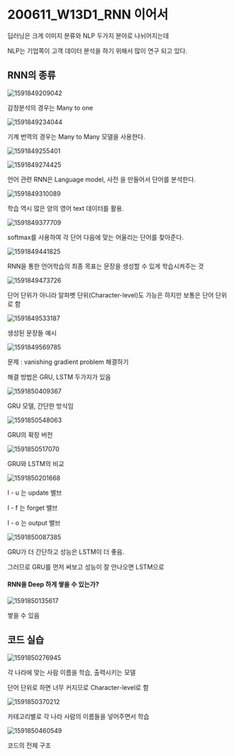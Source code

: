 # 200611_W13D1_RNN 이어서



딥러닝은 크게 이미지 분류와 NLP 두가지 분야로 나뉘어지는데



NLP는 기업쪽이 고객 데이터 분석을 하기 위해서 많이 연구 되고 있다.







## RNN의 종류



![1591849209042](assets/1591849209042.png)





감정분석의 경우는 Many to  one

![1591849234044](assets/1591849234044.png)





기계 번역의 경우는 Many to Many 모델을 사용한다.

![1591849255401](assets/1591849255401.png)







![1591849274425](assets/1591849274425.png)

언어 관련 RNN은 Language model, 사전 을 만들어서 단어를 분석한다.





![1591849310089](assets/1591849310089.png)

학습 역시 많은 양의 영어 text 데이터를 활용.





![1591849377709](assets/1591849377709.png)

softmax를 사용하여 각 단어 다음에 맞는 어울리는 단어를 찾아준다.







![1591849441825](assets/1591849441825.png)

RNN을 통한 언어학습의 최종 목표는 문장을 생성할 수 있게 학습시켜주는 것







![1591849473726](assets/1591849473726.png)

단어 단위가 아니라 알파벳 단위(Character-level)도 가능은 하지만 보통은 단어 단위로 함







![1591849533187](assets/1591849533187.png)

생성된 문장들 예시





![1591849569785](assets/1591849569785.png)

문제 : vanishing gradient problem 해결하기

해결 방법은 GRU, LSTM 두가지가 있음







![1591850409367](assets/1591850409367.png)

GRU 모델, 간단한 방식임



![1591850548063](assets/1591850548063.png)

GRU의 확장 버전





![1591850517070](assets/1591850517070.png)

GRU와 LSTM의 비교



![1591850201668](assets/1591850201668.png)





I - u 는 update 밸브

I - f 는 forget 밸브

I - o 는 output 밸브





![1591850087385](assets/1591850087385.png)



GRU가 더 간단하고 성능은 LSTM이 더 좋음.



그러므로 GRU를 먼저 써보고 성능이 잘 안나오면 LSTM으로





#### RNN을 Deep 하게 쌓을 수 있는가?

![1591850135617](assets/1591850135617.png)





쌓을 수 있음









## 코드 실습

![1591850276945](assets/1591850276945.png)

각 나라에 맞는 사람 이름을 학습, 출력시키는 모델



단어 단위로 하면 너무 커지므로 Character-level로 함 







![1591850370212](assets/1591850370212.png)

카테고리별로 각 나라 사람의 이름들을 넣어주면서 학습





![1591850460549](assets/1591850460549.png)

코드의 전체 구조



